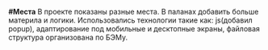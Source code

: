 **#Места**
В проекте показаны разные места.
В паланах добавить больше материла и логики.
Использовались технологии такие как: js(добавил popup), адаптирование под мобильные и десктопные экраны, файловая структура организована по БЭМу.